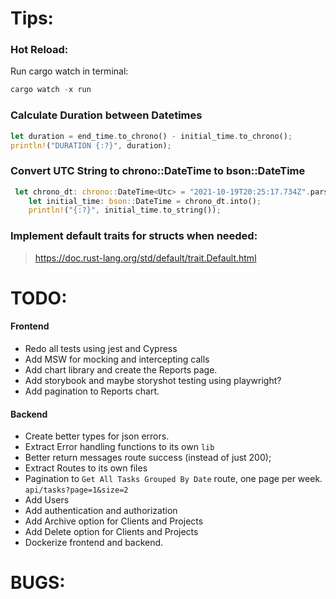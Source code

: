 # Tips:

### Hot Reload:

Run cargo watch in terminal:

```rs
cargo watch -x run
```

### Calculate Duration between Datetimes

```rs
let duration = end_time.to_chrono() - initial_time.to_chrono();
println!("DURATION {:?}", duration);
```

### Convert UTC String to chrono::DateTime<Utc> to bson::DateTime

```rs
 let chrono_dt: chrono::DateTime<Utc> = "2021-10-19T20:25:17.734Z".parse().unwrap();
    let initial_time: bson::DateTime = chrono_dt.into();
    println!("{:?}", initial_time.to_string());
```

### Implement default traits for structs when needed:

> https://doc.rust-lang.org/std/default/trait.Default.html

# TODO:

#### Frontend

- Redo all tests using jest and Cypress
- Add MSW for mocking and intercepting calls
- Add chart library and create the Reports page.
- Add storybook and maybe storyshot testing using playwright?
- Add pagination to Reports chart.

#### Backend

- Create better types for json errors.
- Extract Error handling functions to its own `lib`
- Better return messages route success (instead of just 200);
- Extract Routes to its own files
- Pagination to `Get All Tasks Grouped By Date` route, one page per week. `api/tasks?page=1&size=2`
- Add Users
- Add authentication and authorization
- Add Archive option for Clients and Projects
- Add Delete option for Clients and Projects
- Dockerize frontend and backend.

# BUGS:
